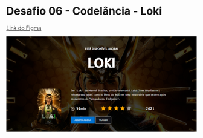 # Desafio 06 - Codelância - Loki

[Link do Figma](https://www.figma.com/file/Yb9IBH56g7T1hdIyZ3BMNO/Desafios---Codel%C3%A2ndia?node-id=7539%3A2)

![](https://github.com/hayttle/codelancia-desafio06/blob/main/assets/images/homepage.png)
